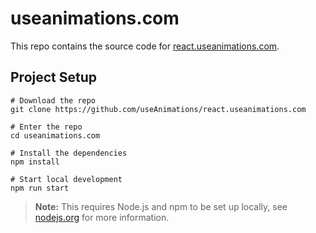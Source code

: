 # useanimations.com

<!-- [![Netlify Status](https://api.netlify.com/api/v1/badges/3c1945b2-05df-47a2-a2c6-af04dd3802f4/deploy-status)](https://app.netlify.com/sites/feather/deploys) -->

This repo contains the source code for [react.useanimations.com](https://react.useanimations.com).

## Project Setup

```shell
# Download the repo
git clone https://github.com/useAnimations/react.useanimations.com

# Enter the repo
cd useanimations.com

# Install the dependencies
npm install

# Start local development
npm run start
```

> **Note:** This requires Node.js and npm to be set up locally, see [nodejs.org](https://nodejs.org) for more information.

